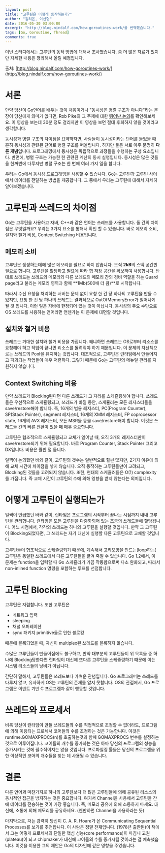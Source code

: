 ```yaml
---
layout: post
title: "고루틴은 어떻게 동작하는가?"
author: "김려은, 이선협"
date: 2016-05-30 03:00:00
excerpt: "http://blog.nindalf.com/how-goroutines-work/를 번역했습니다."
tags: [Go, Goroutine, Thread]
comments: true
---
```


이번 스터디에서는 고루틴의 동작 방법에 대해서 조사했습니다. 좀 더 많은 자료가 있지만 자세한 내용은 정리해서 올릴 예정입니다.

출처: [http://blog.nindalf.com/how-goroutines-work/](http://blog.nindalf.com/how-goroutines-work/)

# 서론

만약 당신이 Go언어를 배우는 것이 처음이거나 "동시성은 병렬 구조가 아니다"라는 문장이 당신에게 의미가 없다면, Rob Pike의 그 주제에 대한 [뛰어난 논의](http://www.youtube.com/watch?v=cN_DpYBzKso)를 확인해보세요. 이 영상을 보는데 30분 정도 걸리지만 이 영상을 보면 절대 후회하지 않을 것이라고 생각합니다.

동시성과 병렬 구조의 차이점을 요약하자면, 사람들이 동시성이라는 단어를 들었을 때 흔히 동시성과 관련된 단어로 병렬 구조를 떠올립니다. 하지만 둘은 서로 아주 분명히 **다른 개념**입니다. 프로그래밍에서 동시성은 독립적으로 과정들을 수행하는 구성 요소입니다. 반면에, 병렬 구조는 가능한 한 관련된 계산의 동시 실행입니다. 동시성은 많은 것들을 한꺼번에 다루지만 병렬 구조는 한 번에 여러 가지 일을 합니다.

우리는 Go에서 동시성 프로그래밍을 사용할 수 있습니다. Go는 고루틴과 고루틴 사이에서 데이터를 전달하는 방법을 제공합니다. 그 중에서 우리는 고루틴에 대해서 자세히 알아보겠습니다.

# 고루틴과 쓰레드의 차이점

Go는 고루틴을 사용하고 자바, C++과 같은 언어는 쓰레드를 사용합니다. 둘 간의 차이점은 무엇일까요? 우리는 3가지 요소를 통해서 확인 할 수 있습니다. 바로 메모리 소비, 설치와 철거 비용, Context Switching 비용입니다.

## 메모리 소비

고루틴은 생성하는데에 많은 메모리를 필요로 하지 않습니다. 오직 **2kB**의 스택 공간만 필요로 합니다. 고루틴을 할당하고 필요에 따라 힙 저장 공간을 확보하여 사용합니다. 반대로 쓰레드는 쓰레드의 메모리와 다른 쓰레드의 메모리 간의 경비 역할을 하는 Guard page라고 불리는 메모리 영역과 함께 **1Mb(500배 더 큼)**로 시작합니다. 

따라서 수신 요청을 처리하는 서버는 문제 없이 요청 한 건 당 하나의 고루틴을 만들 수 있지만, 요청 한 건 당 하나의 쓰레드는 결과적으로 OutOfMemoryError가 일어나게 될 것 입니다. 이런 일은 자바에 한정되어 있는 것이 아닙니다. 동시성의 주요 수단으로 OS 쓰레드를 사용하는 언어라면 언젠가는 이 문제에 대면할 것입니다.

## 설치와 철거 비용

쓰레드는 거대한 설치와 철거 비용을 가집니다. 왜냐하면 쓰레드는 OS로부터 리소스를 요청해야 하고 작업이 끝나면 리소스를 돌려줘야 하기 때문입니다. 이 문제의 차선책으로는 쓰레드의 Pool을 유지하는 것입니다. 대조적으로, 고루틴은 런타임에서 만들어지고 파괴되는 작업들이 매우 저렴하다. 그렇기 때문에 Go는 고루틴의 메뉴얼 관리를 지원하지 않습니다.

## Context Switching 비용

만약 쓰레드가 Blocking된다면 다른 쓰레드가 그 자리를 스케쥴링해야 합니다. 쓰레드들은 우선적으로 스케쥴링되고, 쓰레드가 바뀔 동안, 스케쥴러는 모든 레지스터들을 save/restore해야 합니다. 즉, 16개의 범용 레지스터, PC(Program Counter), SP(Stack Pointer), segment 레지스터, 16개의 XMM 레지스터, FP coprocessor state, 16개의 AVX 레지스터, 모든 MSR들 등을 save/restore해야 합니다. 이것은 쓰레드들 간의 빠른 전환이 있을 때 매우 중요합니다.

고루틴은 협조적으로 스케쥴링되고 교체가 일어날 때, 오직 3개의 레지스터만이 save/restore되기 위해 필요합니다. 바로 Program Counter, Stack Pointer 그리고 DX입니다. 비용은 훨씬 덜 듭니다.

일찍이 논의했던 바와 같이, 고루틴의 갯수는 일반적으로 훨씬 많지만, 2가지 이유에 의해 교체 시간에 차이점을 낳지 않습니다. 오직 동작하는 고루틴들만이 고려되고, Blocking된 것들을 고려되지 않습니다. 또한, 현대의 스케쥴러들은 O(1) complexity를 가집니다. 즉 교체 시간이 고루틴의 수에 의해 영향을 받지 않는다는 의미입니다.

# 어떻게 고루틴이 실행되는가

일찍이 언급했던 바와 같이, 런타임은 프로그램의 시작부터 끝나는 시점까지 내내 고루틴을 관리합니다. 런타임은 모든 고루틴을 다중화되어 있는 조금의 쓰레드들에 할당됩니다. 어느 시점에서, 각각의 쓰레드는 하나의 고루틴을 실행할 것입니다. 만약 그 고루틴이 Blocking되었다면, 그 쓰레드는 자기 대신에 실행할 다른 고루틴으로 교체할 것입니다.

고루틴들이 협조적으로 스케쥴링되기 때문에, 계속해서 고리모양을 만드는(loop하는) 고루틴은 동일한 쓰레드에서 다른 고루틴들을 굶겨 죽일 수 있습니다. Go 1.2에서, 이 문제는 function을 입력할 때 Go 스케쥴러가 가끔 작동함으로써 다소 완화되고, 따라서 non-inlined function 명령을 포함하는 루프를 선점합니다.

# 고루틴 Blocking

고루틴은 저렴합니다. 또한 고루틴은

- 네트워크 입력
- sleeping
- 채널 오퍼레이션
- sync 패키지 primitive들로 인한 블로킹

때문에 블록되었을 때, 자신이 multiplex된 쓰레드를 블록하지 않습니다.

수많은 고루틴들이 만들어짐에도 불구하고, 만약 대부분의 고루틴들이 위 목록들 중 하나에 Blocking당한다면 런타임이 대신에 또다른 고루틴을 스케쥴링하기 때문에 이는 시스템 리소스들의 낭비가 아닙니다.

간단히 말해서, 고루틴들은 쓰레드보다 가벼운 관념입니다. Go 프로그래머는 쓰레드를 다루지 않고, 유사하게 OS는 고루틴의 존재를 알지 못합니다. OS의 관점에서, Go 프로그램은 이벤트 기반 C 프로그램과 같이 행동할 것입니다.

# 쓰레드와 프로세서

비록 당신이 런타임이 만들 쓰레드들의 수를 직접적으로 조정할 수 없더라도, 프로그램에 의해 이용되는 프로세서 코어들의 수를 조정하는 것은 가능합니다. 이것은 runtime.GOMAXPROCS(n)를 호출하는것과 함께 GOMAXPROCS 변수를 설정하는 것으로 이루어집니다. 코어들의 개수를 증가하는 것은 아마 당신의 프로그램의 성능을 증가시키는 것에 필수적이지는 않을 것입니다. 프로파일링 툴들은 당신의 프로그램을 위한 이상적인 코어의 개수들을 찾는 데 사용될 수 있습니다.

# 결론

다른 언어과 마찬가지로 하나의 고루틴보다 더 많은 고루틴들에 의해 공유된 리소스의 동시적인 접근을 방지하는 것은 중요합니다. 여기서 Channel을 사용해서 고루틴들 간에 데이터를 전송하는 것이 가장 좋습니다. 즉, 메모리 공유에 의해 소통하지 마세요. 대신에, 소통에 의해 메모리를 공유하세요. (왠만하면 Channel을 사용하라는 뜻)

마지막으로, 저는 강력히 당신이 C. A. R. Hoare가 쓴 Communicating Sequential Processes를 보기를 추천합니다. 이 사람은 정말 천재입니다. (1978년 출판된)이 책에서 그는 어떻게 프로세서의 단일한 핵심 성능(core performance)이 마침내 고원(plateau)이 되고 chipmaker가 대신에 코어들의 수를 증가시킬 것이라는 걸 예측했습니다. 이것을 이용한 그의 제안은 Go의 디자인에 깊은 영향을 주었습니다.
